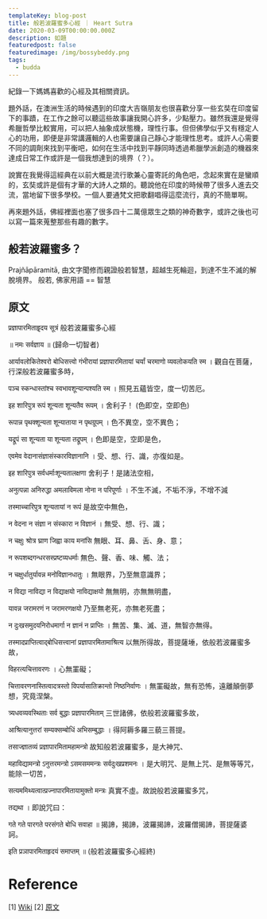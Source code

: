 ```yaml
---
templateKey: blog-post
title: 般若波羅蜜多心經 ｜ Heart Sutra
date: 2020-03-09T00:00:00.000Z
description: 如題
featuredpost: false
featuredimage: /img/bossybeddy.png
tags:
  - budda
---
```

紀錄一下媽媽喜歡的心經及其相關資訊。

題外話，在澳洲生活的時候遇到的印度大吉嶺朋友也很喜歡分享一些玄奘在印度留下的事蹟，在工作之餘可以聽這些故事讓我開心許多，少點壓力。雖然我還是覺得希臘哲學比較實用，可以把人抽象成狀態機，理性行事。但但佛學似乎又有穩定人心的功用，即便是非常講邏輯的人也需要讓自己靜心才能理性思考。或許人心需要不同的調劑來找到平衡吧，如何在生活中找到平靜同時透過希臘學派創造的機器來達成日常工作或許是一個我想達到的境界（？）。

說實在我覺得這經典在以前大概是流行歌兼心靈寄託的角色吧，念起來實在是蠻順的，玄奘或許是個有才華的大詩人之類的。聽說他在印度的時候帶了很多人進去交流，當地留下很多學校。一個人要通梵文把歌翻唱得這麼流行，真的不簡單啊。

再來題外話，佛經裡面也塞了很多四十二萬億眾生之類的神奇數字，或許之後也可以寫一篇來蒐整那些有趣的數字。

## 般若波羅蜜多？
Prajñāpāramitā, 由文字聞修而親證般若智慧，超越生死輪迴，到達不生不滅的解脫境界。
般若, 佛家用語 == 智慧

## 原文
 प्रज्ञापारमिताहॄदय सूत्रं
般若波羅蜜多心經

॥ नमः सर्वज्ञाय ॥
(歸命一切智者)

आर्यावलोकितेश्वरो बोधिसत्त्वो गंभीरायां प्रज्ञापारमितायां चर्यां चरमाणो व्यवलोकयति स्म ।
觀自在菩薩，行深般若波羅蜜多時，

पञ्च स्कन्धास्तांश्च स्वभावशून्यान्पश्यति स्म ।
照見五蘊皆空，度一切苦厄。

इह शारिपुत्र रूपं शून्यता शून्यतैव रूपम् ।
舍利子！ (色即空，空即色)

रूपान्न पृथक्शून्यता शून्याताया न पृथग्रूपम् ।
色不異空，空不異色；

यद्रूपं सा शून्यता या शून्यता तद्रूपम् ।
色即是空，空即是色，

एवमेव वेदानासंज्ञासंस्कारविज्ञानानि ।
受、想、行、識，亦復如是。

इह शारिपुत्र सर्वधर्माःशून्यतालक्षणा
舍利子！是諸法空相，

अनुत्पन्ना अनिरुद्धा अमलाविमला नोना न परिपूर्णाः ।
不生不滅，不垢不淨，不增不減

तस्माच्चारिपुत्र शून्यतायां न रूपं
是故空中無色，

न वेदना न संज्ञा न संस्कारा न विज्ञानं ।
無受、想、行、識；

न चक्षुः श्रोत्र घ्राण जिह्वा काय मनांसि
無眼、耳、鼻、舌、身、意；

न रूपशब्दगन्धरसस्प्रष्टव्यधर्माः
無色、聲、香、味、觸、法；

न चक्षुर्धातुर्यावन्न मनोविज्ञानधातुः ।
無眼界，乃至無意識界；

न विद्या नाविद्या न विद्याक्षयो नाविद्याक्षयो
無無明，亦無無明盡，

यावन्न जरामरणं न जरामरणक्षयो
乃至無老死，亦無老死盡；

न दुःखसमुदयनिरोधमार्गा न ज्ञानं न प्राप्तिः ।
無苦、集、滅、道，無智亦無得。

तस्मादप्राप्तित्वाद्बोधिसत्त्वानां प्रज्ञापारमितामाश्रित्य
以無所得故，菩提薩埵，依般若波羅蜜多故，

विहरत्यचित्तावरणः ।
心無罣礙；

चित्तावरणनास्तित्वादत्रस्तो विपर्यासातिक्रान्तो निष्ठनिर्वाणः ।
無罣礙故，無有恐怖，遠離顛倒夢想，究竟涅槃。

त्र्यधवव्यवस्थिताः सर्व बुद्धाः प्रज्ञापारमिताम्
三世諸佛，依般若波羅蜜多故，

आश्रित्यानुत्तरां सम्यक्सम्बोधिं अभिसम्बुद्धाः ।
得阿耨多羅三藐三菩提。

तसाज्ज्ञातव्यं प्रज्ञापारमितामहामन्त्रो
故知般若波羅蜜多，是大神咒、

महाविद्यामन्त्रो ऽनुत्तरमन्त्रो ऽसमसममन्त्रः सर्वदुःखप्रशमनः ।
是大明咒、是無上咒、是無等等咒，能除一切苦，

सत्यममिथ्यत्वात्प्रज्नापारमितायामुक्तो मन्त्रः
真實不虛。故說般若波羅蜜多咒，

तद्यथा ।
即說咒曰：

गते गते पारगते परसंगते बोधि सवाहा ॥
揭諦，揭諦，波羅揭諦，波羅僧揭諦，菩提薩婆訶。

इति प्रञापारमिताहृदयं समाप्तम् ॥
(般若波羅蜜多心經終)

# Reference
[1] [Wiki](https://zh.wikipedia.org/zh-tw/%E8%88%AC%E8%8B%A5%E6%B3%A2%E7%BE%85%E8%9C%9C%E5%A4%9A%E5%BF%83%E7%B6%93)
[2] [原文](https://www.facebook.com/146348728777447/posts/372994809446170/)
